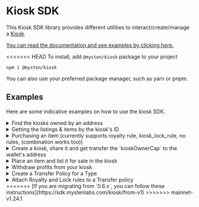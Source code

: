 # Kiosk SDK

This Kiosk SDK library provides different utilities to interact/create/manage a
[Kiosk](https://github.com/MystenLabs/sui/tree/main/kiosk).

[You can read the documentation and see examples by clicking here.](https://sdk.mystenlabs.com/kiosk)

<<<<<<< HEAD
To install, add `@mysten/kiosk` package to your project

```
npm i @mysten/kiosk
```

You can also use your preferred package manager, such as yarn or pnpm.

## Examples

Here are some indicative examples on how to use the kiosk SDK.

<details>
<summary>Find the kiosks owned by an address</summary>

```typescript
import { getOwnedKiosks } from '@mysten/kiosk';
import { SuiClient } from '@benfen/bfc.js/client';

const client = new SuiClient(
  url: 'https://fullnode.testnet.sui.io:443',
);


// You could use these to fetch the contents for each kiosk, or use the `kioskOwnerCap` data for other actions.
const getUserKiosks = async () => {
	const address = `0xAddress`;
	const { data } = await getOwnedKiosks(client, address);
	console.log(data); // kioskOwnerCaps:[], kioskIds: []
};
```

</details>

<details>
<summary>Getting the listings & items by the kiosk's ID</summary>

```typescript
import { fetchKiosk } from '@mysten/kiosk';
import { SuiClient } from '@benfen/bfc.js/client';

const client = new SuiClient(
	url: 'https://fullnode.testnet.sui.io:443',
);

const getKiosk = async () => {
	const kioskAddress = `0xSomeKioskAddress`;

	const { data } = await fetchKiosk(
		client,
		kioskAddress,
		{}, // empty pagination, currently disabled.
		{ withListingPrices: true, withKioskFields: true },
	);

	console.log(data); // { items: [],  itemIds: [],  listingIds: [], kiosk: {...} }
};
```

</details>

<details>
<summary>Purchasing an item (currently supports royalty rule, kiosk_lock_rule, no rules, (combination works too))</summary>

```typescript
import { queryTransferPolicy, purchaseAndResolvePolicies, place, testnetEnvironment } from '@mysten/kiosk';
import { SuiClient } from '@benfen/bfc.js/client';

const client = new SuiClient(
  url: 'https://fullnode.testnet.sui.io:443',
);

 // the kiosk we're purchasing from
const kioskId = `0xSomeKioskAddress`;
// a sample item retrieved from `fetchKiosk` function (or hard-coded)
const item = {
  isLocked: false,
  objectId: "0xb892d61a9992a10c9453efcdbd14ca9720d7dc1000a2048224209c9e544ed223"
  type: "0x52852c4ba80040395b259c641e70b702426a58990ff73cecf5afd31954429090::test::TestItem",
  listing: {
    isExclusive: false,
    listingId: "0x368b512ff2514dbea814f26ec9a3d41198c00e8ed778099961e9ed22a9f0032b",
    price: "20000000000" // in MIST
  }
}
const ownedKiosk = `0xMyKioskAddress`;
const ownedKioskCap = `0xMyKioskOwnerCap`;

const purchaseItem = async (item, kioskId) => {

  // fetch the policy of the item (could be an array, if there's more than one transfer policy)
  const policies = await queryTransferPolicy(client, item.type);
  // selecting the first one for simplicity.
  const policyId = policy[0]?.id;
  // initialize tx block.
  const tx = new TransactionBlock();

  // Both are required if you there is a `kiosk_lock_rule`.
  // Optional otherwise. Function will throw an error if there's a kiosk_lock_rule and these are missing.
  const extraParams = {
    ownedKiosk,
    ownedKioskCap
  }
  // Define the environment.
  // To use a custom package address for rules, you could call:
  // const environment = customEnvironment('<PackageAddress>');
  const environment = testnetEnvironment;

  // Extra params. Optional, but required if the user tries to resolve a `kiosk_lock_rule`.
  // Purchases the item. Supports `kiosk_lock_rule`, `royalty_rule` (accepts combination too).
  const result = purchaseAndResolvePolicies(tx, item.type, item.listing.price, kioskId, item.objectId, policy[0], environment, extraParams);

  // result = {item: <the_purchased_item>, canTransfer: true/false // depending on whether there was a kiosk lock rule }
  // if the item didn't have a kiosk_lock_rule, we need to do something with it.
  // for e..g place it in our own kiosk. (demonstrated below)
  if(result.canTransfer) place(tx, item.type, ownedKiosk, ownedKioskCap , result.item);

  // ...finally, sign PTB & execute it.

};
```

</details>

<details>
<summary>Create a kiosk, share it and get transfer the `kioskOwnerCap` to the wallet's address</summary>

```typescript
import { createKioskAndShare } from '@mysten/kiosk';
import { TransactionBlock } from '@benfen/bfc.js/transactions';

const createKiosk = async () => {
	const accountAddress = '0xSomeSuiAddress';

	const tx = new TransactionBlock();
	const kiosk_cap = createKioskAndShare(tx);

	tx.transferObjects([kiosk_cap], tx.pure(accountAddress, 'address'));

	// ... continue to sign and execute the transaction
	// ...
};
```

</details>

<details>
<summary>Place an item and list it for sale in the kiosk</summary>

```typescript
import { placeAndList } from '@mysten/kiosk';
import { TransactionBlock } from '@benfen/bfc.js/transactions';

const placeAndListToKiosk = async () => {
	const kiosk = 'SomeKioskId';
	const kioskCap = 'KioskCapObjectId';
	const itemType = '0xItemAddr::some:ItemType';
	const item = 'SomeItemId';
	const price = '100000';

	const tx = new TransactionBlock();

	placeAndList(tx, itemType, kiosk, kioskCap, item, price);

	// ... continue to sign and execute the transaction
	// ...
};
```

</details>

<details>
<summary>Withdraw profits from your kiosk</summary>

```typescript
import { withdrawFromKiosk } from '@mysten/kiosk';
import { TransactionBlock } from '@benfen/bfc.js/transactions';

const withdraw = async () => {
	const kiosk = 'SomeKioskId';
	const kioskCap = 'KioskCapObjectId';
	const address = '0xSomeAddressThatReceivesTheFunds';
	const amount = '100000';

	const tx = new TransactionBlock();

	withdrawFromKiosk(tx, kiosk, kioskCap, amount);

	// transfer the Coin to self or any other address.
	tx.transferObjects([coin], tx.pure(address, 'address'));

	// ... continue to sign and execute the transaction
	// ...
};
```

</details>

<details>

<summary>Create a Transfer Policy for a Type</summary>

You can create a TransferPolicy only for packages for which you own the `publisher` object.

As a best practice, you should use a single Transfer policy per type (T). If you use more than one
policy for a type, and the rules for each differ, anyone that meets the conditions for any of the
attached policies can purchase an asset from a kiosk. You can't specify which policy applies to a
specific asset for the type when there is more than one policy attached. When someone meets the
conditions that are easiest to meet, they are allowed to purchase and transfer the asset.

Before you create a transfer policy, you can use the `queryTransferpolicy` function to check the
transfer policy associated with a type. This is similar to the `purchaseAndResolvePolicies` example
above.

```typescript
import { createTransferPolicy } from '@mysten/kiosk';
import { TransactionBlock } from '@benfen/bfc.js';

const createPolicyForType = async () => {
	const type = 'SomePackageId::type::MyType'; // the Type for which we're creating a Transfer Policy.
	const publisher = 'publisherObjectId'; // the publisher object id that you got when claiming the package that defines the Type.
	const address = 'AddressToReceiveTheCap';

	const tx = new TransactionBlock();
	// create transfer policy
	let transferPolicyCap = createTransferPolicy(tx, type, publisher);
	// transfer the Cap to the address.
	tx.transferObjects([transferPolicyCap], tx.pure(address, 'address'));

	// ... continue to sign and execute the transaction
	// ...
};
```

</details>

<details>

<summary>Attach Royalty and Lock rules to a Transfer policy</summary>

```typescript
import {
	createTransferPolicy,
	attachKioskLockRule,
	attachRoyaltyRule,
	testnetEnvironment,
	percentageToBasisPoints,
} from '@mysten/kiosk';
import { TransactionBlock } from '@benfen/bfc.js';

// Attaches a royalty rule of 1% or 0.1 SUI (whichever is bigger)
// as well as a kiosk lock, making the objects trade-able only from/to a kiosk.
const attachStrongRoyalties = async () => {
	const type = 'SomePackageId::type::MyType'; // the Type for which we're attaching rules.
	const policyId = 'policyObjectId'; // the transfer Policy ID that was created for that Type.
	const transferPolicyCap = 'transferPolicyCapId'; // the transferPolicyCap for that policy.

	// royalties configuration.
	const percentage = 2.55; // 2.55%
	const minAmount = 100_000_000; // 0.1 SUI.

	// the environment on which we're referecing the rules package.
	// use `mainnetEnvironment` for mainnet.
	const enviroment = testnetEnvironment;

	const tx = new TransactionBlock();

	attachKioskLockRule(tx, type, policyId, policyCapId, enviroment);
	attachRoyaltyRule(
		tx,
		type,
		policyId,
		policyCapId,
		percentageToBasisPoints(percentage),
		minAmount,
		enviroment,
	);

	// ... continue to sign and execute the transaction
	// ...
};
```

</details>
=======
[If you are migrating from `0.6.x`, you can follow these instructions](https://sdk.mystenlabs.com/kiosk/from-v1)
>>>>>>> mainnet-v1.24.1
